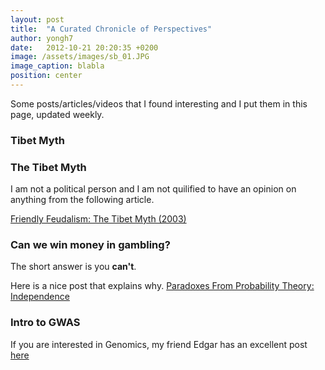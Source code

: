 ```yaml
---
layout: post
title:  "A Curated Chronicle of Perspectives"
author: yongh7
date:   2012-10-21 20:20:35 +0200
image: /assets/images/sb_01.JPG
image_caption: blabla
position: center
---
```


Some posts/articles/videos that I found interesting and I put them in this page, updated weekly.


### Tibet Myth

### The Tibet Myth

I am not a political person and I am not quilified to have an opinion on anything from the following article.

[Friendly Feudalism: The Tibet Myth (2003)](https://redsails.org/friendly-feudalism/)

### Can we win money in gambling? 

The short answer is you **can't**. 

Here is a nice post that explains why. [Paradoxes From Probability Theory: Independence](https://sites.pitt.edu/~jdnorton/teaching/paradox/chapters/probability_from_independence/probability_from_independence.html)

### Intro to GWAS

If you are interested in Genomics, my friend Edgar has an excellent post [here](https://emarro.github.io/posts/ml-in-bio/)

